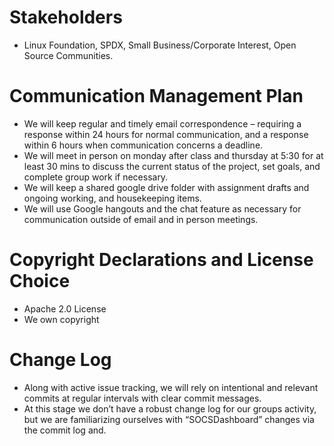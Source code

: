 # Stakeholders
* Linux Foundation, SPDX, Small Business/Corporate  Interest, Open Source Communities.

# Communication Management Plan
* We will keep regular and timely email correspondence – requiring a response within 24 hours for normal communication, and a response within 6 hours when communication concerns a deadline. 
* We will meet in person on monday after class and thursday at 5:30 for at least 30 mins to discuss the current status of the project, set goals, and complete group work if necessary.
* We will keep a shared google drive folder with assignment drafts and ongoing working, and housekeeping items. 
* We will use Google hangouts and the chat feature as necessary for communication outside of email and in person meetings.

# Copyright Declarations and License Choice
* Apache 2.0 License
* We own copyright

# Change Log
* Along with active issue tracking, we will rely on intentional and relevant commits at regular intervals with clear commit messages. 
* At this stage we don’t have a robust change log for our groups activity, but we are familiarizing ourselves with “SOCSDashboard” changes via the commit log and. 

